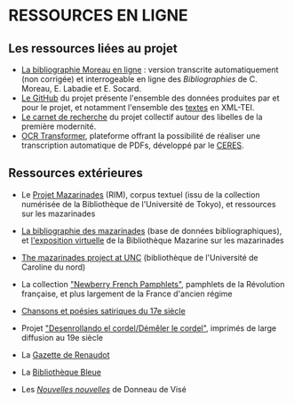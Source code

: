 # RESSOURCES EN LIGNE

## Les ressources liées au projet

* [La bibliographie Moreau en ligne](https://antonomaz.huma-num.fr/tools/Biblio_Moreau.html) : version transcrite automatiquement (non corrigée) et interrogeable en ligne des *Bibliographies* de C. Moreau, E. Labadie et E. Socard.
* [Le GitHub](https://github.com/Antonomaz) du projet présente l'ensemble des données produites par et pour le projet, et notamment l'ensemble des [textes](https://github.com/Antonomaz/corpus) en XML-TEI.
* [Le carnet de recherche](https://cahier.hypotheses.org/antonomaz) du projet collectif autour des libelles de la première modernité.
* [OCR Transformer](https://ceres.huma-num.fr/ocr/), plateforme offrant la possibilité de réaliser une transcription automatique de PDFs, développé par le [CERES](https://ceres.sorbonne-universite.fr/).

## Ressources extérieures 

* Le [Projet Mazarinades](%5Bhttp://mazarinades.org%5D) (RIM), corpus textuel (issu de la collection numérisée de la Bibliothèque de l'Université de Tokyo), et ressources sur les mazarinades  

* [La bibliographie des mazarinades](https://mazarinades.bibliotheque-mazarine.fr/) (base de données bibliographiques), et [l'exposition virtuelle](%28https://mazarinum.bibliotheque-mazarine.fr/expositions-virtuelles/item/17780-mazarinades-1648-1653-la-fronde-les-mots-les-presses?offset=3%29) 
de la Bibliothèque Mazarine sur les mazarinades 

- [The mazarinades project at UNC](%5Bhttps://scalar.usc.edu/works/the-mazarinades-project-at-unc/index%5D) (bibliothèque de l'Université de Caroline du nord) 

- La collection ["Newberry French Pamphlets"](%5Bhttps://archive.org/details/newberryfrenchpamphlets?tab=collection&&and%5B%5D=year:%221649%22%5D%28https://www.newberry.org/french-pamphlets%29), pamphlets de la Révolution française, et plus largement de la France d'ancien régime

- [Chansons et poésies satiriques du 17e siècle](%5Bhttps://satires17.univ-st-etienne.fr/%5D)

- Projet ["Desenrollando el cordel/Démêler le cordel",](%5Bhttps://desenrollandoelcordel.unige.ch/inicio.html%5D) imprimés de large diffusion au 19e siècle 
  
- La [Gazette de Renaudot](https://www.unicaen.fr/gazette/index.php)

- La [Bibliothèque Bleue](%28https://artflsrv03.uchicago.edu/philologic4/bibbleue/%29) 

- Les [*Nouvelles nouvelles*](http://nouvellesnouvelles.yale.edu/index.php) de Donneau de Visé
